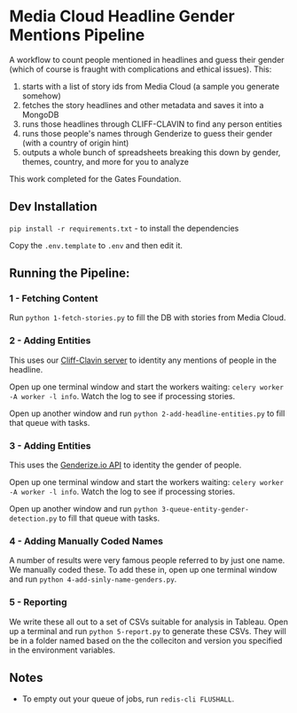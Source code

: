 Media Cloud Headline Gender Mentions Pipeline
=============================================

A workflow to count people mentioned in headlines and guess their gender (which of course is fraught with complications
and ethical issues). This:
1. starts with a list of story ids from Media Cloud (a sample you generate somehow)
2. fetches the story headlines and other metadata and saves it into a MongoDB
3. runs those headlines through CLIFF-CLAVIN to find any person entities
4. runs those people's names through Genderize to guess their gender (with a country of origin hint)
5. outputs a whole bunch of spreadsheets breaking this down by gender, themes, country, and more for you to analyze

This work completed for the Gates Foundation.

Dev Installation
----------------

`pip install -r requirements.txt` - to install the dependencies

Copy the `.env.template` to `.env` and then edit it.


Running the Pipeline:
---------------------

### 1 - Fetching Content

Run `python 1-fetch-stories.py` to fill the DB with stories from Media Cloud.

### 2 - Adding Entities

This uses our [Cliff-Clavin server](http://cliff.mediacloud.org) to identity any mentions of people in the headline.

Open up one terminal window and start the workers waiting: `celery worker -A worker -l info`. Watch the log to see
if processing stories.

Open up another window and run `python 2-add-headline-entities.py` to fill that queue with tasks.

### 3 - Adding Entities

This uses the [Genderize.io API](https://genderize.io) to identity the gender of people.

Open up one terminal window and start the workers waiting: `celery worker -A worker -l info`. Watch the log to see
if processing stories.

Open up another window and run `python 3-queue-entity-gender-detection.py` to fill that queue with tasks.

### 4 - Adding Manually Coded Names

A number of results were very famous people referred to by just one name. We manually coded
these. To add these in, open up one terminal window and run `python 4-add-sinly-name-genders.py`.

### 5 - Reporting

We write these all out to a set of CSVs suitable for analysis in Tableau. Open up a terminal and run
`python 5-report.py` to generate these CSVs. They will be in a folder named based on the the colleciton
and version you specified in the environment variables.

Notes
-----

* To empty out your queue of jobs, run `redis-cli FLUSHALL`.
